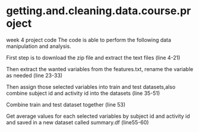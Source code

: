 # getting.and.cleaning.data.course.project
week 4 project code
The code is able to perform the following data manipulation and analysis.

First step is to download the zip file and extract the text files (line 4-21)

Then extract the wanted variables from the features.txt, rename the variable as needed (line 23-33)

Then assign those selected variables into train and test datasets,also combine subject id and activity id into the datasets (line 35-51)

Combine train and test dataset together (line 53)

Get average values for each selected variables by subject id and activity id and saved in a new dataset called summary.df (line55-60)

